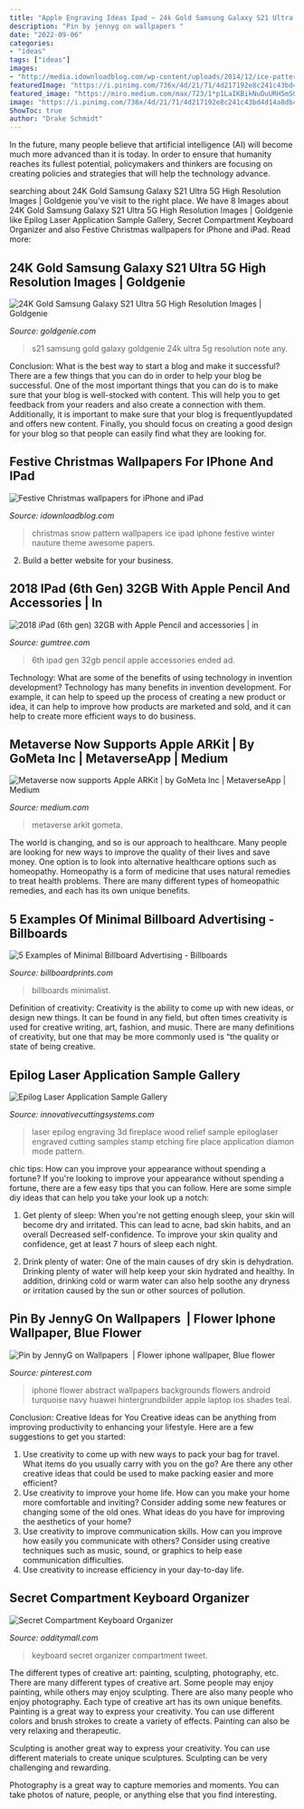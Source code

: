 ```yaml
---
title: "Apple Engraving Ideas Ipad ~ 24k Gold Samsung Galaxy S21 Ultra 5g High Resolution Images"
description: "Pin by jennyg on wallpapers ️"
date: "2022-09-06"
categories:
- "ideas"
tags: ["ideas"]
images:
- "http://media.idownloadblog.com/wp-content/uploads/2014/12/ice-pattern-blue-snow-nauture-christmas-9-wallpaper.jpg"
featuredImage: "https://i.pinimg.com/736x/4d/21/71/4d217192e8c241c43bd4d14a8dbce3e2--laptop-backgrounds-wallpaper-backgrounds.jpg"
featured_image: "https://miro.medium.com/max/723/1*p1LaIKBikNuDuURH5mS0JA.png"
image: "https://i.pinimg.com/736x/4d/21/71/4d217192e8c241c43bd4d14a8dbce3e2--laptop-backgrounds-wallpaper-backgrounds.jpg"
ShowToc: true
author: "Drake Schmidt"
---
```



In the future, many people believe that artificial intelligence (AI) will become much more advanced than it is today. In order to ensure that humanity reaches its fullest potential, policymakers and thinkers are focusing on creating policies and strategies that will help the technology advance.

	

		
searching about 24K Gold Samsung Galaxy S21 Ultra 5G High Resolution Images | Goldgenie you've visit to the right place. We have 8 Images about 24K Gold Samsung Galaxy S21 Ultra 5G High Resolution Images | Goldgenie like Epilog Laser Application Sample Gallery, Secret Compartment Keyboard Organizer and also Festive Christmas wallpapers for iPhone and iPad. Read more:
		
    
## 24K Gold Samsung Galaxy S21 Ultra 5G High Resolution Images | Goldgenie

<img loading=lazy src="https://www.goldgenie.com/wp-content/uploads/2021/02/NtQvDYOr-scaled.jpg" onerror="this.onerror=null;this.src='https://tse2.mm.bing.net/th?id=OIP.U4zToYQ7zmcZqRk70Td8kwHaEX&amp;pid=15.1';" alt="24K Gold Samsung Galaxy S21 Ultra 5G High Resolution Images | Goldgenie">

_Source: goldgenie.com_

>s21 samsung gold galaxy goldgenie 24k ultra 5g resolution note any. 

	

Conclusion: What is the best way to start a blog and make it successful?
There are a few things that you can do in order to help your blog be successful. One of the most important things that you can do is to make sure that your blog is well-stocked with content. This will help you to get feedback from your readers and also create a connection with them. Additionally, it is important to make sure that your blog is frequentlyupdated and offers new content. Finally, you should focus on creating a good design for your blog so that people can easily find what they are looking for.

    
## Festive Christmas Wallpapers For IPhone And IPad

<img loading=lazy src="http://media.idownloadblog.com/wp-content/uploads/2014/12/ice-pattern-blue-snow-nauture-christmas-9-wallpaper.jpg" onerror="this.onerror=null;this.src='https://tse4.mm.bing.net/th?id=OIP.K3YopanrQpIkkYtFGOiyigHaHa&amp;pid=15.1';" alt="Festive Christmas wallpapers for iPhone and iPad">

_Source: idownloadblog.com_

>christmas snow pattern wallpapers ice ipad iphone festive winter nauture theme awesome papers. 

	

2. Build a better website for your business. 

    
## 2018 IPad (6th Gen) 32GB With Apple Pencil And Accessories | In

<img loading=lazy src="https://i.ebayimg.com/00/s/MTAyNFg3Njg=/z/anQAAOSw7wddLukT/$_86.JPG" onerror="this.onerror=null;this.src='https://tse3.mm.bing.net/th?id=OIP.clehEbtbW0nAwHe2m8H7_QHaJ4&amp;pid=15.1';" alt="2018 iPad (6th gen) 32GB with Apple Pencil and accessories | in">

_Source: gumtree.com_

>6th ipad gen 32gb pencil apple accessories ended ad. 

	

Technology: What are some of the benefits of using technology in invention development?
Technology has many benefits in invention development. For example, it can help to speed up the process of creating a new product or idea, it can help to improve how products are marketed and sold, and it can help to create more efficient ways to do business.

    
## Metaverse Now Supports Apple ARKit | By GoMeta Inc | MetaverseApp | Medium

<img loading=lazy src="https://miro.medium.com/max/723/1*p1LaIKBikNuDuURH5mS0JA.png" onerror="this.onerror=null;this.src='https://tse1.mm.bing.net/th?id=OIP.AzhabHHnNVs0S4cVuYmm_gHaNB&amp;pid=15.1';" alt="Metaverse now supports Apple ARKit | by GoMeta Inc | MetaverseApp | Medium">

_Source: medium.com_

>metaverse arkit gometa. 

	

The world is changing, and so is our approach to healthcare. Many people are looking for new ways to improve the quality of their lives and save money. One option is to look into alternative healthcare options such as homeopathy. Homeopathy is a form of medicine that uses natural remedies to treat health problems. There are many different types of homeopathic remedies, and each has its own unique benefits.

    
## 5 Examples Of Minimal Billboard Advertising - Billboards

<img loading=lazy src="https://billboardprints.com/wp-content/uploads/2017/09/MadMenBillboards.jpg" onerror="this.onerror=null;this.src='https://tse3.mm.bing.net/th?id=OIP.XFPLcpAfcsQs0LFAdGHTeQHaFe&amp;pid=15.1';" alt="5 Examples of Minimal Billboard Advertising - Billboards">

_Source: billboardprints.com_

>billboards minimalist. 

	

Definition of creativity:
Creativity is the ability to come up with new ideas, or design new things. It can be found in any field, but often times creativity is used for creative writing, art, fashion, and music. There are many definitions of creativity, but one that may be more commonly used is “the quality or state of being creative.

    
## Epilog Laser Application Sample Gallery

<img loading=lazy src="https://www.innovativecuttingsystems.com/img/epilog-laser/samples/fireplace.jpg" onerror="this.onerror=null;this.src='https://tse1.mm.bing.net/th?id=OIP.xlJpWorgvmVNRgH_VhoFywHaEr&amp;pid=15.1';" alt="Epilog Laser Application Sample Gallery">

_Source: innovativecuttingsystems.com_

>laser epilog engraving 3d fireplace wood relief sample epiloglaser engraved cutting samples stamp etching fire place application diamon mode pattern. 

	

chic tips: How can you improve your appearance without spending a fortune?
If you're looking to improve your appearance without spending a fortune, there are a few easy tips that you can follow. Here are some simple diy ideas that can help you take your look up a notch:
1. Get plenty of sleep: When you're not getting enough sleep, your skin will become dry and irritated. This can lead to acne, bad skin habits, and an overall Decreased self-confidence. To improve your skin quality and confidence, get at least 7 hours of sleep each night.

2. Drink plenty of water: One of the main causes of dry skin is dehydration. Drinking plenty of water will help keep your skin hydrated and healthy. In addition, drinking cold or warm water can also help soothe any dryness or irritation caused by the sun or other sources of pollution.


    
## Pin By JennyG On Wallpapers ️ | Flower Iphone Wallpaper, Blue Flower

<img loading=lazy src="https://i.pinimg.com/736x/4d/21/71/4d217192e8c241c43bd4d14a8dbce3e2--laptop-backgrounds-wallpaper-backgrounds.jpg" onerror="this.onerror=null;this.src='https://tse3.mm.bing.net/th?id=OIP.rQeS5tDhk6URYtFyWRCvqQHaNL&amp;pid=15.1';" alt="Pin by JennyG on Wallpapers ️ | Flower iphone wallpaper, Blue flower">

_Source: pinterest.com_

>iphone flower abstract wallpapers backgrounds flowers android turquoise navy huawei hintergrundbilder apple laptop ios shades teal. 

	

Conclusion: Creative Ideas for You
Creative ideas can be anything from improving productivity to enhancing your lifestyle. Here are a few suggestions to get you started: 
1. Use creativity to come up with new ways to pack your bag for travel. What items do you usually carry with you on the go? Are there any other creative ideas that could be used to make packing easier and more efficient?
2. Use creativity to improve your home life. How can you make your home more comfortable and inviting? Consider adding some new features or changing some of the old ones. What ideas do you have for improving the aesthetics of your home? 
3. Use creativity to improve communication skills. How can you improve how easily you communicate with others? Consider using creative techniques such as music, sound, or graphics to help ease communication difficulties.
4. Use creativity to increase efficiency in your day-to-day life.

    
## Secret Compartment Keyboard Organizer

<img loading=lazy src="https://odditymall.com/includes/content/secret-compartment-keyboard-organizer-0.jpg" onerror="this.onerror=null;this.src='https://tse2.mm.bing.net/th?id=OIP.d0qvDKXB6xlGO-nHvm2niAHaG1&amp;pid=15.1';" alt="Secret Compartment Keyboard Organizer">

_Source: odditymall.com_

>keyboard secret organizer compartment tweet. 

	

The different types of creative art: painting, sculpting, photography, etc.
There are many different types of creative art. Some people may enjoy painting, while others may enjoy sculpting. There are also many people who enjoy photography. Each type of creative art has its own unique benefits.
Painting is a great way to express your creativity. You can use different colors and brush strokes to create a variety of effects. Painting can also be very relaxing and therapeutic.

Sculpting is another great way to express your creativity. You can use different materials to create unique sculptures. Sculpting can be very challenging and rewarding.

Photography is a great way to capture memories and moments. You can take photos of nature, people, or anything else that you find interesting.


